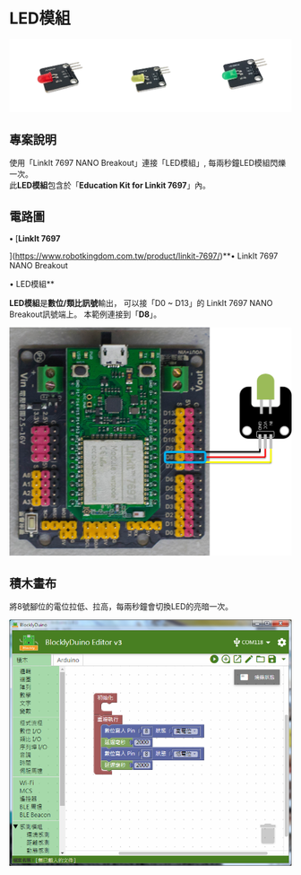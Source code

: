 # LED模組

![](../.gitbook/assets/linkit7697_led_00.png)

## 專案說明

使用「LinkIt 7697 NANO Breakout」連接「LED模組」, 每兩秒鐘LED模組閃爍一次。   
此**LED模組**包含於「**Education Kit for Linkit 7697**」內。

## 電路圖



**•**	[**LinkIt 7697**
  
](https://www.robotkingdom.com.tw/product/linkit-7697/)**•	LinkIt 7697 NANO Breakout
  
•	LED模組**

**LED模組**是**數位/類比訊號**輸出， 可以接「D0 ~ D13」的 LinkIt 7697 NANO Breakout訊號端上。 本範例連接到「**D8**」。

![](../.gitbook/assets/linkit7697_led_01.png)

## 積木畫布

將8號腳位的電位拉低、拉高，每兩秒鐘會切換LED的亮暗一次。 

![](../.gitbook/assets/linkit7697_led_02.png)




